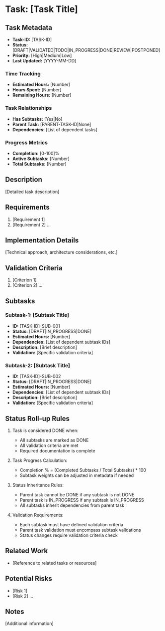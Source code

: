# Task: [Task Title]

## Task Metadata

- **Task-ID:** [TASK-ID]
- **Status:** [DRAFT|VALIDATED|TODO|IN_PROGRESS|DONE|REVIEW|POSTPONED]
- **Priority:** [High|Medium|Low]
- **Last Updated:** [YYYY-MM-DD]

### Time Tracking

- **Estimated Hours:** [Number] <!-- Total estimated hours for the task -->
- **Hours Spent:** [Number] <!-- Actual hours spent on the task -->
- **Remaining Hours:** [Number] <!-- Calculated: Estimated - Spent -->

### Task Relationships

- **Has Subtasks:** [Yes|No]
- **Parent Task:** [PARENT-TASK-ID|None] <!-- Reference to parent task if this is a subtask -->
- **Dependencies:** [List of dependent tasks]

### Progress Metrics

- **Completion:** [0-100]% <!-- Overall completion percentage -->
- **Active Subtasks:** [Number] <!-- Count of IN_PROGRESS subtasks -->
- **Total Subtasks:** [Number] <!-- Total number of subtasks -->

## Description

[Detailed task description]

## Requirements

1. [Requirement 1]
2. [Requirement 2]
...

## Implementation Details

[Technical approach, architecture considerations, etc.]

## Validation Criteria

1. [Criterion 1]
2. [Criterion 2]
...

## Subtasks

<!-- Begin Subtasks Section -->
<!-- Each subtask follows a nested structure with its own metadata -->

### Subtask-1: [Subtask Title]

- **ID:** [TASK-ID]-SUB-001
- **Status:** [DRAFT|IN_PROGRESS|DONE]
- **Estimated Hours:** [Number]
- **Dependencies:** [List of dependent subtask IDs]
- **Description:** [Brief description]
- **Validation:** [Specific validation criteria]

### Subtask-2: [Subtask Title]

- **ID:** [TASK-ID]-SUB-002
- **Status:** [DRAFT|IN_PROGRESS|DONE]
- **Estimated Hours:** [Number]
- **Dependencies:** [List of dependent subtask IDs]
- **Description:** [Brief description]
- **Validation:** [Specific validation criteria]

<!-- End Subtasks Section -->

## Status Roll-up Rules

<!-- Automated status calculation based on subtasks -->
1. Task is considered DONE when:
   - All subtasks are marked as DONE
   - All validation criteria are met
   - Required documentation is complete

2. Task Progress Calculation:
   - Completion % = (Completed Subtasks / Total Subtasks) * 100
   - Subtask weights can be adjusted in metadata if needed

3. Status Inheritance Rules:
   - Parent task cannot be DONE if any subtask is not DONE
   - Parent task is IN_PROGRESS if any subtask is IN_PROGRESS
   - All subtasks inherit dependencies from parent task

4. Validation Requirements:
   - Each subtask must have defined validation criteria
   - Parent task validation must encompass subtask validations
   - Status changes require validation criteria check

## Related Work

- [Reference to related tasks or resources]

## Potential Risks

- [Risk 1]
- [Risk 2]
...

## Notes

[Additional information]

<!-- Template Version: 2.0 -->
<!-- Last Updated: 2025-06-10 -->
